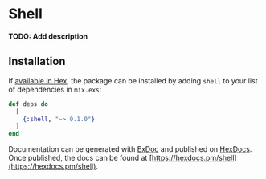 # Shell

**TODO: Add description**

## Installation

If [available in Hex](https://hex.pm/docs/publish), the package can be installed
by adding `shell` to your list of dependencies in `mix.exs`:

```elixir
def deps do
  [
    {:shell, "~> 0.1.0"}
  ]
end
```

Documentation can be generated with [ExDoc](https://github.com/elixir-lang/ex_doc)
and published on [HexDocs](https://hexdocs.pm). Once published, the docs can
be found at [https://hexdocs.pm/shell](https://hexdocs.pm/shell).


